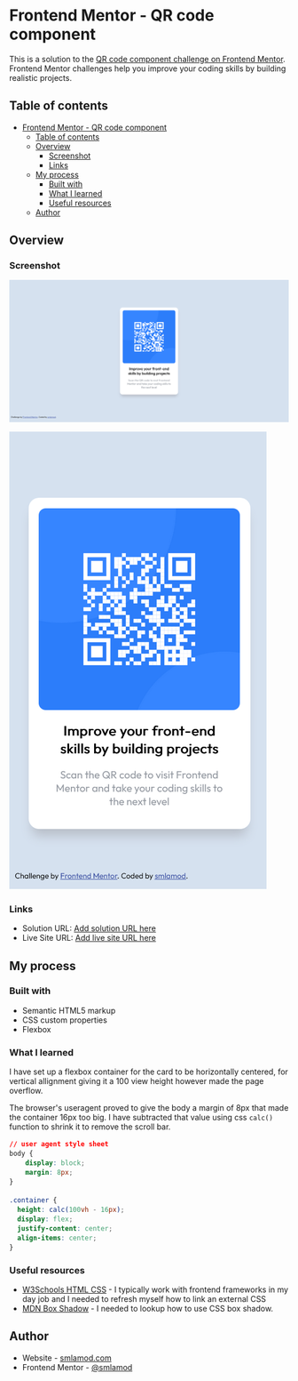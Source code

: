 # Frontend Mentor - QR code component

This is a solution to the [QR code component challenge on Frontend Mentor](https://www.frontendmentor.io/challenges/qr-code-component-iux_sIO_H). Frontend Mentor challenges help you improve your coding skills by building realistic projects.

## Table of contents

- [Frontend Mentor - QR code component](#frontend-mentor---qr-code-component)
  - [Table of contents](#table-of-contents)
  - [Overview](#overview)
    - [Screenshot](#screenshot)
    - [Links](#links)
  - [My process](#my-process)
    - [Built with](#built-with)
    - [What I learned](#what-i-learned)
    - [Useful resources](#useful-resources)
  - [Author](#author)

## Overview

### Screenshot

![Desktop](./render/desktop.png)

![mobile](./render/mobile.png)

### Links

- Solution URL: [Add solution URL here](https://your-solution-url.com)
- Live Site URL: [Add live site URL here](https://your-live-site-url.com)

## My process

### Built with

- Semantic HTML5 markup
- CSS custom properties
- Flexbox

### What I learned

I have set up a flexbox container for the card to be horizontally centered, for vertical allignment giving it a 100 view height however made the page overflow.

The browser's useragent proved to give the body a margin of 8px that made the container 16px too big. I have subtracted that value using css `calc()` function to shrink it to remove the scroll bar.

```css
// user agent style sheet
body { 
    display: block;
    margin: 8px;
}

.container {
  height: calc(100vh - 16px);
  display: flex;
  justify-content: center;
  align-items: center;
}
```

### Useful resources

- [W3Schools HTML CSS](https://www.w3schools.com/html/html_css.asp) - I typically work with frontend frameworks in my day job and I needed to refresh myself how to link an external CSS
- [MDN Box Shadow](https://developer.mozilla.org/en-US/docs/Web/CSS/box-shadow) - I needed to lookup how to use CSS box shadow.

## Author

- Website - [smlamod.com](https://smlamod.com)
- Frontend Mentor - [@smlamod](https://www.frontendmentor.io/profile/smlamod)
